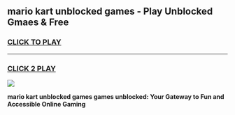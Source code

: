 
## mario kart unblocked games - Play Unblocked Gmaes & Free
<h3>
<a href="https://news.freeplayer.one?title=mario_kart_unblocked_games&ref=23F">CLICK TO PLAY</a></h3>
<hr>

<h3>
<a href="https://news.freeplayer.one?title=mario_kart_unblocked_games&ref=23F">CLICK 2 PLAY</a>
  
</h3>

<a href="https://news.freeplayer.one?title=mario_kart_unblocked_games&ref=23F/"><img src="https://clearcache.store/games.png"></a>


**mario kart unblocked games games unblocked: Your Gateway to Fun and Accessible Online Gaming**
